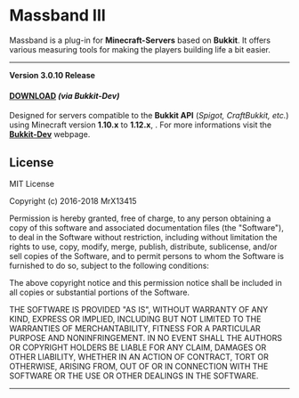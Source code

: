 

# Massband III


Massband is a plug-in for **Minecraft-Servers** based on **Bukkit**. It offers various measuring tools for making the players building life a bit easier.


---


**Version 3.0.10 Release**
#### **[DOWNLOAD](https://dev.bukkit.org/projects/massband/files)** _(via Bukkit-Dev)_

Designed for servers compatible to the **Bukkit API** (_Spigot, CraftBukkit, etc._) using Minecraft version **1.10.x** to **1.12.x**, .
For more informations visit the **[Bukkit-Dev](https://dev.bukkit.org/bukkit-plugins/massband)** webpage.



## License


MIT License

Copyright (c) 2016-2018 MrX13415

Permission is hereby granted, free of charge, to any person obtaining a copy
of this software and associated documentation files (the "Software"), to deal
in the Software without restriction, including without limitation the rights
to use, copy, modify, merge, publish, distribute, sublicense, and/or sell
copies of the Software, and to permit persons to whom the Software is
furnished to do so, subject to the following conditions:

The above copyright notice and this permission notice shall be included in all
copies or substantial portions of the Software.

THE SOFTWARE IS PROVIDED "AS IS", WITHOUT WARRANTY OF ANY KIND, EXPRESS OR
IMPLIED, INCLUDING BUT NOT LIMITED TO THE WARRANTIES OF MERCHANTABILITY,
FITNESS FOR A PARTICULAR PURPOSE AND NONINFRINGEMENT. IN NO EVENT SHALL THE
AUTHORS OR COPYRIGHT HOLDERS BE LIABLE FOR ANY CLAIM, DAMAGES OR OTHER
LIABILITY, WHETHER IN AN ACTION OF CONTRACT, TORT OR OTHERWISE, ARISING FROM,
OUT OF OR IN CONNECTION WITH THE SOFTWARE OR THE USE OR OTHER DEALINGS IN THE
SOFTWARE.


---

